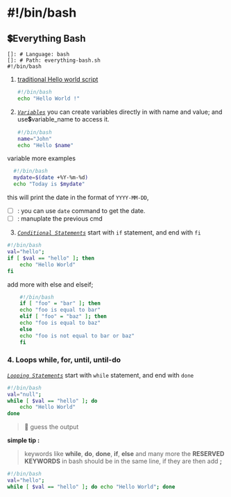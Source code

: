 # #!/bin/bash

## 💲Everything Bash

    []: # Language: bash
    []: # Path: everything-bash.sh
    #!/bin/bash

1. [traditional Hello world script](./helloWorld.sh)

    ```bash
    #!/bin/bash
    echo "Hello World !"
    ```

2. *[`Variables`](./variable.sh)*
you can create variables directly in with name and value;
and use💲variable_name to access it.

    ```bash
    #!/bin/bash
    name="John"
    echo "Hello $name"
    ```

variable more examples

  ```bash
    #!/bin/bash
    mydate=$(date +%Y-%m-%d)
    echo "Today is $mydate"    
 ```

this will print the date in the format of `YYYY-MM-DD`,

- [ ] : you can use `date` command to get the date.
- [ ] : manuplate the previous cmd

3. *[`Conditional Statements`](./conditional.sh)*
start with `if` statement, and end with `fi`

```bash
#!/bin/bash
val="hello";
if [ $val == "hello" ]; then
    echo "Hello World"
fi
```

add more with else and elseif;
```bash
    #!/bin/bash
    if [ "foo" = "bar" ]; then
    echo "foo is equal to bar"
    elif [ "foo" = "baz" ]; then
    echo "foo is equal to baz"
    else
    echo "foo is not equal to bar or baz"
    fi
```



### 4. Loops while, for, until, until-do

*[`Looping Statements`](./loop.sh)*
start with `while` statement, and end with `done`

```bash
#!/bin/bash
val="null";
while [ $val == "hello" ]; do
    echo "Hello World"
done
```
> 🤔 guess the output

**simple tip :**
> keywords like **while**, **do**, **done**, **if**, **else**
> and many more the **RESERVED KEYWORDS** in bash should be in the same line, if they are then add **;**

```bash
#!/bin/bash
val="hello";
while [ $val == "hello" ]; do echo "Hello World"; done
```

<!-- for loops -->
